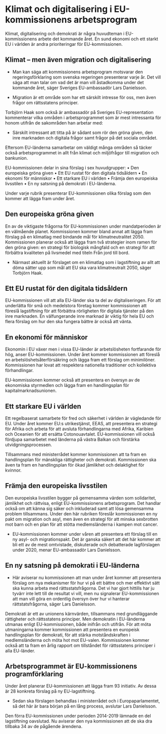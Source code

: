 # Klimat och digitalisering i EU-kommissionens arbetsprogram

Klimat, digitalisering och demokrati är några huvudteman i EU-kommissionens arbete det kommande året. En sund ekonomi och ett starkt EU i världen är andra prioriteringar för EU-kommissionen.

## Klimat – men även migration och digitalisering

- Man kan säga att kommissionens arbetsprogram motsvarar den regeringsförklaring som svenska regeringen presenterar varje år. Det vill säga att man talar om vad det är man vill åstadkomma under det kommande året, säger Sveriges EU-ambassadör Lars Danielsson.

- Migration är ett område som har ett särskilt intresse för oss, men även frågor om rättsstatens principer.

Torbjörn Haak som också är ambassadör på Sveriges EU-representation kommenterar vilka områden i arbetsprogrammet som är mest intressanta för honom utifrån de sakområden han arbetar med:

- Särskilt intressant att titta på är sådant som rör den gröna given, den inre marknaden och digitala frågor samt frågor på det sociala området.

Eftersom EU-länderna samarbetar om väldigt många områden så täcker också arbetsprogrammet in allt från klimat och miljöfrågor till migration och bankunion.

EU-kommissionen delar in sina förslag i sex huvudgrupper:
• Den europeiska gröna given
• Ett EU rustat för den digitala tidsåldern
• En ekonomi för människor
• Ett starkare EU i världen
• Främja den europeiska livsstilen
• En ny satsning på demokrati i EU-länderna.

Under varje rubrik presenterar EU-kommissionen olika förslag som den kommer att lägga fram under året.

## Den europeiska gröna given

En av de viktigaste frågorna för EU-kommissionen under mandatperioden är en välmående planet. Kommissionen kommer bland annat att lägga fram förslag på en klimatlag med bindande mål för klimatneutralitet 2050. Kommissionen planerar också att lägga fram två strategier inom ramen för den gröna given: en strategi för biologisk mångfald och en strategi för att förbättra kvaliteten på livsmedel med titeln Från jord till bord.

- Närmast aktuellt är förslaget om en klimatlag som i lagstiftning av allt att döma sätter upp som mål att EU ska vara klimatneutralt 2050, säger Torbjörn Haak.

## Ett EU rustat för den digitala tidsåldern

EU-kommissionen vill att alla EU-länder ska ta del av digitaliseringen. För att underlätta för små och medelstora företag kommer kommissionen att föreslå lagstiftning för att förbättra rörligheten för digitala tjänster på den inre marknaden. En välfungerande inre marknad är viktig för hela EU och flera förslag om hur den ska fungera bättre är också att vänta.

## En ekonomi för människor

Ekonomin i EU växer men i vissa EU-länder är arbetslösheten fortfarande för hög, anser EU-kommissionen. Under året kommer kommissionen att föreslå en arbetslöshetsåterförsäkring och lägga fram ett förslag om minimilöner. Kommissionen har lovat att respektera nationella traditioner och kollektiva förhandlingar.

EU-kommissionen kommer också att presentera en översyn av de ekonomiska styrmedlen och lägga fram en handlingsplan för kapitalmarknadsunionen.

## Ett starkare EU i världen

Ett regelbaserat samarbete för fred och säkerhet i världen är vägledande för EU. Under året kommer EU:s utrikestjänst, EEAS, att presentera en strategi för Afrika och arbeta för att avsluta förhandlingarna med Afrika, Karibien och Oceanien för att ersätta Cotonouavtalet. EU-kommissionen vill också fördjupa samarbetet med länderna på västra Balkan och förstärka utvidgningsprocessen.

Tillsammans med ministerrådet kommer kommissionen att ta fram en handlingsplan för mänskliga rättigheter och demokrati. Kommissionen ska även ta fram en handlingsplan för ökad jämlikhet och delaktighet för kvinnor.

## Främja den europeiska livsstilen

Den europeiska livsstilen bygger på gemensamma värden som solidaritet, jämlikhet och rättvisa, enligt EU-kommissionens arbetsprogram. Det handlar också om att känna sig säker och inkluderad samt att lösa gemensamma problem tillsammans. Under den här rubriken föreslår kommissionen en ny pakt om migration och asyl, men även en strategi för att minska sexbrotten mot barn och en plan för att stötta medlemsländerna i kampen mot cancer.

- EU-kommissionen kommer under våren att presentera ett förslag till en ny asyl- och migrationspakt. Det är ganska säkert att det här kommer att bli ett av de mest omtvistade, diskuterade och debatterade lagförslagen under 2020, menar EU-ambassadör Lars Danielsson.

## En ny satsning på demokrati i EU-länderna

- Här aviserar nu kommissionen att man under året kommer att presentera förslag om nya mekanismer för hur vi på ett bättre och mer effektivt sätt ska kunna arbeta med rättsstatsfrågorna. Det vi har gjort hittills har ju tyvärr inte lett till de resultat vi vill, men nu signalerar EU-kommissionen att man vill göra en ordentlig översyn över hur vi hanterar rättstatsfrågorna, säger Lars Danielsson.

Demokrati är ett av unionens kärnvärden, tillsammans med grundläggande rättigheter och rättsstatens principer. Men demokratin i EU-länderna utmanas enligt EU-kommissionen, både inifrån och utifrån. För att möta utmaningarna kommer kommissionen att presentera en europeisk handlingsplan för demokrati, för att stärka motståndskraften i medlemsländerna och möta hot mot EU-valen. Kommissionen kommer också att ta fram en årlig rapport om tillståndet för rättsstatens principer i alla EU-länder.

## Arbetsprogrammet är EU-kommissionens programförklaring

Under året planerar EU-kommissionen att lägga fram 93 initiativ. Av dessa är 28 konkreta förslag på ny EU-lagstiftning.

- Sedan ska förslagen behandlas i ministerrådet och i Europaparlamentet, så det här är bara början på en lång process, avslutar Lars Danielsson.

Den förra EU-kommissionen under perioden 2014-2019 lämnade en del lagstiftning oavslutad. Nu aviserar den nya kommissionen att de ska dra tillbaka 34 av de pågående ärendena.
